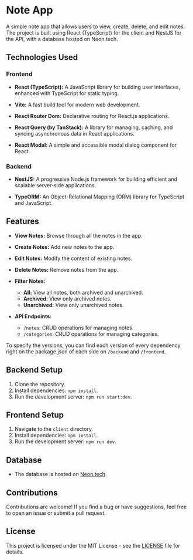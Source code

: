 # Note App

A simple note app that allows users to view, create, delete, and edit notes. The project is built using React (TypeScript) for the client and NestJS for the API, with a database hosted on Neon.tech.

## Technologies Used

### Frontend

- **React (TypeScript):** A JavaScript library for building user interfaces, enhanced with TypeScript for static typing.

- **Vite:** A fast build tool for modern web development.

- **React Router Dom:** Declarative routing for React.js applications.

- **React Query (by TanStack):** A library for managing, caching, and syncing asynchronous data in React applications.

- **React Modal:** A simple and accessible modal dialog component for React.

### Backend

- **NestJS:** A progressive Node.js framework for building efficient and scalable server-side applications.

- **TypeORM:** An Object-Relational Mapping (ORM) library for TypeScript and JavaScript.

## Features

- **View Notes:** Browse through all the notes in the app.

- **Create Notes:** Add new notes to the app.

- **Edit Notes:** Modify the content of existing notes.

- **Delete Notes:** Remove notes from the app.

- **Filter Notes:**

  - **All:** View all notes, both archived and unarchived.
  - **Archived:** View only archived notes.
  - **Unarchived:** View only unarchived notes.

- **API Endpoints:**

  - `/notes`: CRUD operations for managing notes.
  - `/categories`: CRUD operations for managing categories.

To specify the versions, you can find each version of every dependency right on the package.json of each side on `/backend` and `/frontend`.

## Backend Setup

1. Clone the repository.
2. Install dependencies: `npm install`.
3. Run the development server: `npm run start:dev`.

## Frontend Setup

1. Navigate to the `client` directory.
2. Install dependencies: `npm install`.
3. Run the development server: `npm run dev`.

## Database

- The database is hosted on [Neon.tech](https://neon.tech/).

## Contributions

Contributions are welcome! If you find a bug or have suggestions, feel free to open an issue or submit a pull request.

## License

This project is licensed under the MIT License - see the [LICENSE](LICENSE) file for details.
